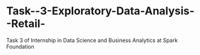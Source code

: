# Task--3-Exploratory-Data-Analysis--Retail-
Task 3 of Internship in Data Science and Business Analytics at Spark Foundation

